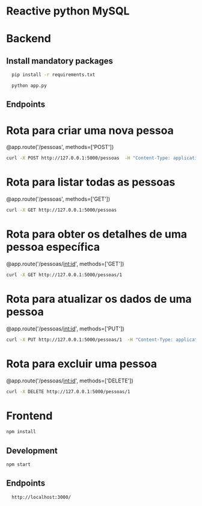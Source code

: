 # Reactive python MySQL

# Backend

## Install mandatory packages

```bash
  pip install -r requirements.txt
```

```bash
  python app.py
```

## Endpoints

# Rota para criar uma nova pessoa
@app.route('/pessoas', methods=['POST'])
```bash
curl -X POST http://127.0.0.1:5000/pessoas  -H "Content-Type: application/json"  -d "{\"id\": 2,\"nome\": \"Rafael Martini\",\"rg\":\"156587598\",\"cpf\":\"25688784859\",\"dataNascimento\":\"02/04/1996\",\"dataAdmissao\":\"01/11/2023\"}" 

```
# Rota para listar todas as pessoas
@app.route('/pessoas', methods=['GET'])
```bash
curl -X GET http://127.0.0.1:5000/pessoas
```

# Rota para obter os detalhes de uma pessoa específica
@app.route('/pessoas/<int:id>', methods=['GET'])
```bash
curl -X GET http://127.0.0.1:5000/pessoas/1
```

# Rota para atualizar os dados de uma pessoa
@app.route('/pessoas/<int:id>', methods=['PUT'])
```bash
curl -X PUT http://127.0.0.1:5000/pessoas/1  -H "Content-Type: application/json"  -d "{\"nome\": \"Rafael Martini Brandao\"}" 
```

# Rota para excluir uma pessoa
@app.route('/pessoas/<int:id>', methods=['DELETE'])
```bash
curl -X DELETE http://127.0.0.1:5000/pessoas/1
```

# Frontend
```bash
npm install
```

## Development
```bash
npm start
```

## Endpoints
```
  http://localhost:3000/
```



